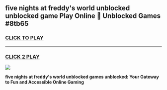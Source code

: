 
## five nights at freddy's world unblocked unblocked game Play Online 👋 Unblocked Games #8tb65
<h3>
<a href="https://premium.freeplayer.one?title=five_nights_at_freddy's_world_unblocked&ref=21F">CLICK TO PLAY</a></h3>
<hr>

<h3>
<a href="https://premium.freeplayer.one?title=five_nights_at_freddy's_world_unblocked&ref=21F">CLICK 2 PLAY</a>
  
</h3>

<a href="https://premium.freeplayer.one?title=five_nights_at_freddy's_world_unblocked&ref=21F/"><img src="https://clearcache.store/games.png"></a>


**five nights at freddy's world unblocked games unblocked: Your Gateway to Fun and Accessible Online Gaming**
